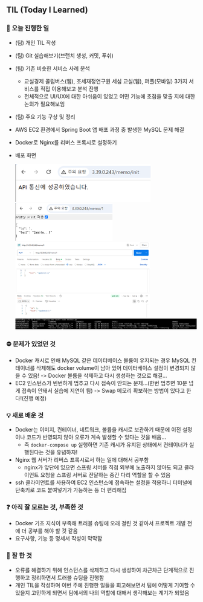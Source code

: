 ## TIL (Today I Learned)

### 📜 오늘 진행한 일

- (팀) 개인 TIL 작성
- (팀) Git 실습해보기(브랜치 생성, 커밋, 푸쉬)
- (팀) 기존 비슷한 서비스 사례 분석
  - 교실경제 콜럼버스(웹), 조세재정연구원 세심 교실(웹), 퍼플(모바일) 3가지 서비스를 직접 이용해보고 분석 진행
  - 전체적으로 UI/UX에 대한 아쉬움이 있었고 어떤 기능에 초점을 맞출 지에 대한 논의가 필요해보임
- (팀) 주요 기능 구상 및 정리
- AWS EC2 환경에서 Spring Boot 앱 배포 과정 중 발생한 MySQL 문제 해결
- Docker로 Nginx를 리버스 프록시로 설정하기

- 배포 화면

  <img src="images/1.png" height="100" />
  <img src="images/2.png" height="100" />
  <img src="images/4.png" height="200" />
  <img src="images/3.png" />

### ⛔ 문제가 있었던 것

- Docker 캐시로 인해 MySQL 같은 데이터베이스 볼륨이 유지되는 경우 MySQL 컨테이너를 삭제해도 docker volume이 남아 있어 데이터베이스 설정이 변경되지 않을 수 있음!
  -> Docker 볼륨을 삭제하고 다시 생성하는 것으로 해결...
- EC2 인스턴스가 빈번하게 멈추고 다시 접속이 안되는 문제...(한번 멈추면 10분 넘게 접속이 안돼서 실습에 지연이 됨) -> Swap 메모리 확보하는 방법이 있다고 한다!(진행 예정)

### 💡 새로 배운 것

- Docker는 이미지, 컨테이너, 네트워크, 볼륨을 캐시로 보관하기 때문에 이전 설정이나 코드가 반영되지 않아 오류가 계속 발생할 수 있다는 것을 배움...
  - 즉 `docker-compose up` 실행하면 기존 캐시가 유지된 상태에서 컨테이너가 실행된다는 것을 유념하자!
- Nginx 웹 서버가 리버스 프록시로서 하는 일에 대해서 공부함
  - nginx가 앞단에 있으면 스프링 서버를 직접 외부에 노출하지 않아도 되고 클라이언트 요청을 스프링 서버로 전달하는 중간 다리 역할을 할 수 있음
- ssh 클라이언트를 사용하여 EC2 인스턴스에 접속하는 설정을 적용하니 터미널에 단축키로 코드 붙여넣기가 가능하는 등 더 편리해짐

### ❓ 아직 잘 모르는 것, 부족한 것

- Docker 기초 지식이 부족해 트러블 슈팅에 오래 걸린 것 같아서 프로젝트 개발 전에 더 공부를 해야 할 것 같음
- 요구사항, 기능 등 명세서 작성이 막막함

### 💯 잘 한 것

- 오류를 해결하기 위해 인스턴스를 삭제하고 다시 생성하여 차근차근 단계적으로 진행하고 정리하면서 트러블 슈팅을 진행함
- 개인 TIL을 작성하며 이번 주에 진행한 일들을 회고해보면서 팀에 어떻게 기여할 수 있을지 고민하게 되면서 팀에서의 나의 역할에 대해서 생각해보는 계기가 되었음
